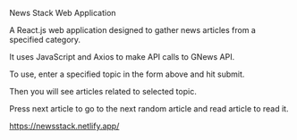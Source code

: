 News Stack Web Application

A React.js web application designed to gather news articles from a specified category. 

It uses JavaScript and Axios to make API calls to GNews API. 

To use, enter a specified topic in the form above and hit submit.

Then you will see articles related to selected topic.

Press next article to go to the next random article and read article to read it.

https://newsstack.netlify.app/

